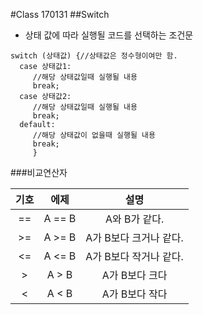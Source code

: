#Class 170131
##Switch

* 상태 값에 따라 실행될 코드를 선택하는 조건문

```
switch (상태값) {//상태값은 정수형이여만 함.
  case 상태값1:
     //해당 상태값일때 실행될 내용
     break;
  case 상태값2:
     //해당 상태값일때 실행될 내용
     break;
  default:
     //해당 상태값이 없을때 실행될 내용
     break;
     }
```

###비교연산자

| 기호 |  에제  |          설명          |
|:----:|:------:|:----------------------:|
|  ==  | A == B |      A와 B가 같다.     |
|  >=  | A >= B | A가 B보다 크거나 같다. |
|  <=  | A <= B | A가 B보다 작거나 같다. |
|   >  |  A > B |     A가 B보다 크다     |
|   <  |  A < B |     A가 B보다 작다     |